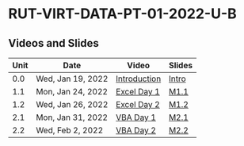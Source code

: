 # RUT-VIRT-DATA-PT-01-2022-U-B

## Videos and Slides


Unit	|Date	| Video			| Slides
-------|------|---------------|---
0.0| Wed, Jan 19, 2022 | [Introduction](https://zoom.us/rec/play/9p00ALL1Cm6V08CHkcy1MeVEfEnL9mXQvKI5v5DBcnyqon2837YWKbZup_668YPpZOv8txZZKo3gHKAt.4FgA4ZUA1VWsyFq6?continueMode=true&_x_zm_rtaid=RGjlISvkQJqpmC_YjW3DGg.1643122324401.d54fe4c024029bc574432beb51f3abaf&_x_zm_rhtaid=684) | [Intro](https://github.com/RutgersCodingBootcamp/RUT-VIRT-DATA-PT-01-2022-U-B/blob/main/ClassFiles/00-0-Introduction/January%202022%20DATA%20BLENDED%20ONLINE%20Launch.pdf)
1.1| Mon, Jan 24, 2022 | [Excel Day 1](https://zoom.us/rec/play/JC96OOjnJ9HOxk_66lcSCjKpfc5dlKB1fvIywEDPtXzHA6RfDbt_OxBJyfWz_8mf2w9fmQ7saKDmPX-Y.U4PASgsS1QBdsriQ) | [M1.1](https://github.com/RutgersCodingBootcamp/RUT-VIRT-DATA-PT-01-2022-U-B/blob/main/ClassFiles/01-1-Excel/M1.1%20Live%20Lesson%20Slides.pdf)
1.2| Wed, Jan 26, 2022 | [Excel Day 2](https://zoom.us/rec/play/rgWqK8hUdu4HV2EXBTsqnPDbpyNuWS_94lZ65dx4RBPElNkYYH3zxDpMn53Au5q12VKTVbiKMa6perck.IL2mMdHnrD070lO_) | [M1.2](https://github.com/RutgersCodingBootcamp/RUT-VIRT-DATA-PT-01-2022-U-B/blob/main/ClassFiles/01-2-Excel/M1.2%20Live%20Lesson%20Slides.pdf) 
2.1| Mon, Jan 31, 2022 | [VBA Day 1](https://zoom.us/rec/play/6ZWkM_7MS07VvFWEWqC91_KMIPzW1eDNo4-CovGTSoomM4SWkqJqwUZjWaUWio7uv73Z3x_FISg8R0qq.1jgauMQUnUP_pIhH) | [M2.1](https://github.com/RutgersCodingBootcamp/RUT-VIRT-DATA-PT-01-2022-U-B/blob/main/ClassFiles/02-1-VBA/M2.1%20Live%20Lesson%20Slides.pdf)
2.2| Wed, Feb  2, 2022 | [VBA Day 2]() | [M2.2](https://github.com/RutgersCodingBootcamp/RUT-VIRT-DATA-PT-01-2022-U-B/blob/main/ClassFiles/02-2-VBA/M2.2%20Live%20Lesson%20Slides.pdf)